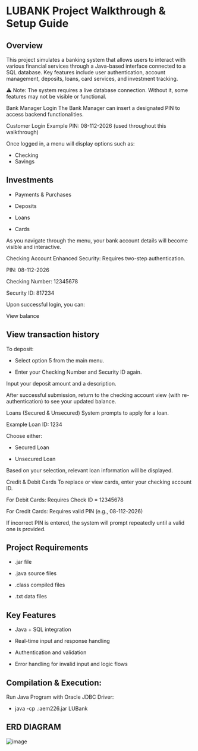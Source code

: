 # LUBANK Project Walkthrough & Setup Guide
## Overview
This project simulates a banking system that allows users to interact with various financial services through a Java-based interface connected to a SQL database. Key features include user authentication, account management, deposits, loans, card services, and investment tracking.

⚠️ Note: The system requires a live database connection. Without it, some features may not be visible or functional.

Bank Manager Login
The Bank Manager can insert a designated PIN to access backend functionalities.

Customer Login
Example PIN: 08-112-2026 (used throughout this walkthrough)

Once logged in, a menu will display options such as:

- Checking
- Savings
 
## Investments

- Payments & Purchases

- Deposits

- Loans

- Cards

As you navigate through the menu, your bank account details will become visible and interactive.

Checking Account
Enhanced Security: Requires two-step authentication.

PIN: 08-112-2026

Checking Number: 12345678

Security ID: 817234

Upon successful login, you can:

View balance

## View transaction history

To deposit:

- Select option 5 from the main menu.

- Enter your Checking Number and Security ID again.

Input your deposit amount and a description.

After successful submission, return to the checking account view (with re-authentication) to see your updated balance.

Loans (Secured & Unsecured)
System prompts to apply for a loan.

Example Loan ID: 1234

Choose either:

- Secured Loan

- Unsecured Loan

Based on your selection, relevant loan information will be displayed.

Credit & Debit Cards
To replace or view cards, enter your checking account ID.

For Debit Cards: Requires Check ID = 12345678

For Credit Cards: Requires valid PIN (e.g., 08-112-2026)

If incorrect PIN is entered, the system will prompt repeatedly until a valid one is provided.


## Project Requirements
- .jar file

- .java source files

- .class compiled files

- .txt data files

## Key Features
- Java + SQL integration

- Real-time input and response handling

- Authentication and validation

- Error handling for invalid input and logic flows

## Compilation & Execution:

Run Java Program with Oracle JDBC Driver:   
- java -cp .:aem226.jar LUBank

## ERD DIAGRAM
![image](https://github.com/user-attachments/assets/70ccc8bf-7ec6-48e8-b908-2a83745ee692)
